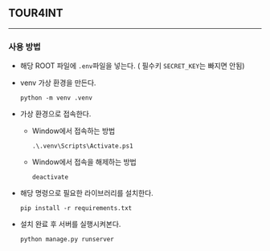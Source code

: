 ## TOUR4INT
----
### 사용 방법
- 해당 ROOT 파일에 `.env`파일을 넣는다. ( 필수키 `SECRET_KEY`는 빠지면 안됨)

- venv 가상 환경을 만든다.
  ```
  python -m venv .venv
  ```
- 가상 환경으로 접속한다.
  + Window에서 접속하는 방법
    ```
    .\.venv\Scripts\Activate.ps1
    ```
  + Window에서 접속을 해제하는 방법
    ```
    deactivate
    ```

- 해당 명령으로 필요한 라이브러리를 설치한다.
  ```
  pip install -r requirements.txt
  ```

- 설치 완료 후 서버를 실행시켜본다.
  ```
  python manage.py runserver
  ```
